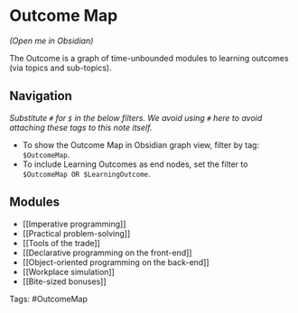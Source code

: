 # Outcome Map
*(Open me in Obsidian)*

The Outcome is a graph of time-unbounded modules to learning outcomes (via topics and sub-topics).

## Navigation
*Substitute `#` for `$` in the below filters. We avoid using `#` here to avoid attaching these tags to this note itself.*

- To show the Outcome Map in Obsidian graph view, filter by tag: `$OutcomeMap`.
- To include Learning Outcomes as end nodes, set the filter to  `$OutcomeMap OR $LearningOutcome`.

## Modules
- [[Imperative programming]]
- [[Practical problem-solving]]
- [[Tools of the trade]]
- [[Declarative programming on the front-end]]
- [[Object-oriented programming on the back-end]]
- [[Workplace simulation]]
- [[Bite-sized bonuses]]

Tags: #OutcomeMap